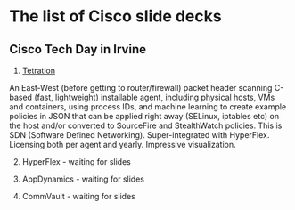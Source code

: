 # The list of Cisco slide decks 

## Cisco Tech Day in Irvine

1) [Tetration](https://github.com/Pomona-ITS/hpc/blob/master/design/vendors/Cisco/slides/LA%20Tech%20Day%202618%20Tetration.pptx)

An East-West (before getting to router/firewall) packet header scanning C-based (fast, lightweight) installable agent, 
including physical hosts, VMs and containers, using process IDs, and machine learning to create example policies in JSON 
that can be applied right away (SELinux, iptables etc) on the host and/or converted to SourceFire and StealthWatch policies. 
This is SDN (Software Defined Networking). Super-integrated with HyperFlex. Licensing both per agent and yearly. 
Impressive visualization.

2) HyperFlex - waiting for slides

3) AppDynamics - waiting for slides

4) CommVault - waiting for slides
